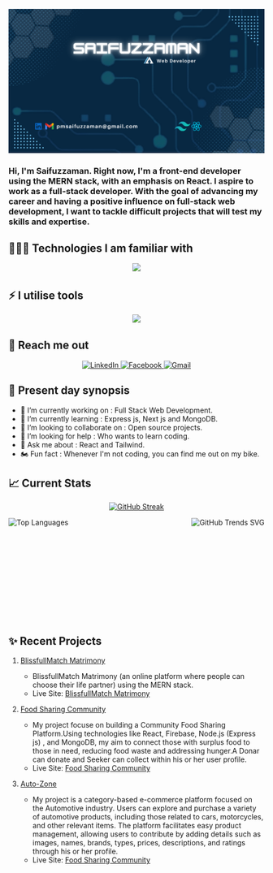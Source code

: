 [![alt](./images/banner.png)](https://www.linkedin.com/in/saifuzzaman-pathik-61441217b)

### Hi, I'm Saifuzzaman. Right now, I'm a front-end developer using the MERN stack, with an emphasis on React. I aspire to work as a full-stack developer. With the goal of advancing my career and having a positive influence on full-stack web development, I want to tackle difficult projects that will test my skills and expertise.

## 👨🏻‍💻 Technologies I am familiar with

<p align="center">
  <a>
    <img src="https://skillicons.dev/icons?i=html,css,js,tailwind,bootstrap,firebase,react,nodejs,express,mongodb,py" />
  </a>
</p>

## ⚡ I utilise tools

<p align="center">
  <a>
    <img src="https://skillicons.dev/icons?i=git,bash,powershell,vscode,postman,figma," />
  </a>
</p>

## 📧 Reach me out

<p align="center">
  <a href="https://www.linkedin.com/in/saifuzzaman-pathik-61441217b">
    <img src="https://img.shields.io/badge/LinkedIn-0077B5?style=for-the-badge&logo=linkedin&logoColor=white" alt="LinkedIn">
  </a>
  <a href="https://www.facebook.com/pathik7610ice?mibextid=ZbWKwL">
    <img src="https://img.shields.io/badge/Facebook-1877F2?style=for-the-badge&logo=facebook&logoColor=white" alt="Facebook">
  </a>
  <a href="mailto:pmsaifuzzaman@gmail.com">
    <img src="https://img.shields.io/badge/Gmail-D14836?style=for-the-badge&logo=gmail&logoColor=white" alt="Gmail">
  </a>
</p>

## 📑 Present day synopsis

- 🔭 I’m currently working on : Full Stack Web Development.
- 🎯 I’m currently learning : Express js, Next js and MongoDB.
- 👯 I’m looking to collaborate on : Open source projects.
- 🤔 I’m looking for help : Who wants to learn coding.
- 💬 Ask me about : React and Tailwind.
- 🏍 Fun fact : Whenever I'm not coding, you can find me out on my bike.

## 📈 Current Stats

<p align="center">
  <a href="https://git.io/streak-stats">
    <img src="https://github-readme-streak-stats.herokuapp.com?user=PmSaifuzzaman&theme=github-dark-blue" alt="GitHub Streak" />
  </a>
</p>

<div align="center" style="display: flex; justify-content: space-between;">
  <img src="https://api.githubtrends.io/user/svg/PmSaifuzzaman/langs?time_range=one_year&theme=bright_lights" alt="Top Languages" style="height: 200px; object-fit: cover;" />
  <img src="https://api.githubtrends.io/user/svg/PmSaifuzzaman/repos?time_range=six_months&theme=bright_lights" alt="GitHub Trends SVG" style="height: 200px; object-fit: cover;" />
</div>

## ✨ Recent Projects

1. [BlissfullMatch Matrimony](https://github.com/PmSaifuzzaman/blissfulMatch-clientside)

   - BlissfullMatch Matrimony (an online platform where people can choose their life partner) using the MERN stack.
   - Live Site: [BlissfullMatch Matrimony](https://blissfulmatch-31a41.web.app/)

2. [Food Sharing Community](https://github.com/PmSaifuzzaman/food-sharing-community-clientside)
   - My project focuse on building a Community Food Sharing Platform.Using technologies like React, Firebase, Node.js (Express js) , and MongoDB, my aim to connect those with surplus food to those in need, reducing food waste and addressing hunger.A Donar can donate and Seeker can collect within his or her user profile.
   - Live Site: [Food Sharing Community](https://food-sharing-community.web.app/)

3. [Auto-Zone](https://github.com/PmSaifuzzaman/autozone-clientside)
   - My project is a category-based e-commerce platform focused on the Automotive industry. Users can explore and purchase a variety of automotive products, including those related to cars, motorcycles, and other relevant items. The platform facilitates easy product management, allowing users to contribute by adding details such as images, names, brands, types, prices, descriptions, and ratings through his or her profile.
   - Live Site: [Food Sharing Community](https://autozone-d27bc.web.app/)
